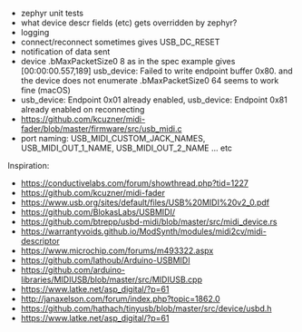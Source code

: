 * zephyr unit tests
* what device descr fields (etc) gets overridden by zephyr?
* logging
* connect/reconnect sometimes gives USB_DC_RESET
* notification of data sent
* device .bMaxPacketSize0 8 as in the spec example gives [00:00:00.557,189] <wrn> usb_device: Failed to write endpoint buffer 0x80. and the device does not enumerate .bMaxPacketSize0 64 seems to work fine (macOS)
*  <wrn> usb_device: Endpoint 0x01 already enabled, <wrn> usb_device: Endpoint 0x81 already enabled on reconnecting
* https://github.com/kcuzner/midi-fader/blob/master/firmware/src/usb_midi.c
* port naming: USB_MIDI_CUSTOM_JACK_NAMES, USB_MIDI_OUT_1_NAME, USB_MIDI_OUT_2_NAME ... etc

Inspiration:

* https://conductivelabs.com/forum/showthread.php?tid=1227
* https://github.com/kcuzner/midi-fader
* https://www.usb.org/sites/default/files/USB%20MIDI%20v2_0.pdf
* https://github.com/BlokasLabs/USBMIDI/
* https://github.com/btrepp/usbd-midi/blob/master/src/midi_device.rs
* https://warrantyvoids.github.io/ModSynth/modules/midi2cv/midi-descriptor
* https://www.microchip.com/forums/m493322.aspx
* https://github.com/lathoub/Arduino-USBMIDI
* https://github.com/arduino-libraries/MIDIUSB/blob/master/src/MIDIUSB.cpp
* https://www.latke.net/asp_digital/?p=61
* http://janaxelson.com/forum/index.php?topic=1862.0
* https://github.com/hathach/tinyusb/blob/master/src/device/usbd.h
* https://www.latke.net/asp_digital/?p=61